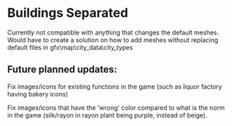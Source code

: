 ﻿# Buildings Separated
Currently not compatible with anything that changes the default meshes.
Would have to create a solution on how to add meshes without replacing default files in gfx\map\city_data\city_types


## Future planned updates:

Fix images/icons for existing functions in the game (such as liquor factory having bakery icons) 

Fix images/icons that have the 'wrong' color compared to what is the norm in the game (silk/rayon in rayon plant being purple, instead of beige).
